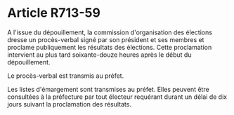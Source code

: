 # Article R713-59

A l'issue du dépouillement, la commission d'organisation des élections dresse un procès-verbal signé par son président et ses membres et proclame publiquement les résultats des élections. Cette proclamation intervient au plus tard soixante-douze heures après le début du dépouillement.

Le procès-verbal est transmis au préfet.

Les listes d'émargement sont transmises au préfet. Elles peuvent être consultées à la préfecture par tout électeur requérant durant un délai de dix jours suivant la proclamation des résultats.
